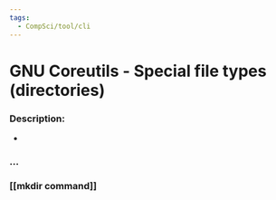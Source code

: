 ```yaml
---
tags:
  - CompSci/tool/cli
---
```

# GNU Coreutils - Special file types (directories)
### Description:
- 
### ...
### [[mkdir command]]
